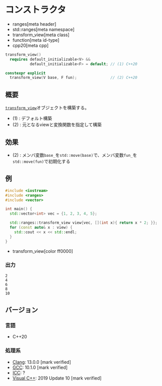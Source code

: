 # コンストラクタ
* ranges[meta header]
* std::ranges[meta namespace]
* transform_view[meta class]
* function[meta id-type]
* cpp20[meta cpp]

```cpp
transform_view()
  requires default_initializable<V> &&
           default_initializable<F> = default; // (1) C++20

constexpr explicit
  transform_view(V base, F fun);               // (2) C++20
```

## 概要

[`transform_view`](../transform_view.md)オブジェクトを構築する。

- (1) : デフォルト構築
- (2) : 元となるviewと変換関数を指定して構築


## 効果

- (2) : メンバ変数`base_`を`std::move(base)`で、メンバ変数`fun_`を`std::move(fun)`で初期化する


## 例
```cpp example
#include <iostream>
#include <ranges>
#include <vector>

int main() {
  std::vector<int> vec = {1, 2, 3, 4, 5};

  std::ranges::transform_view view{vec, [](int x){ return x * 2; }};
  for (const auto& x : view) {
    std::cout << x << std::endl;
  }
}
```
* transform_view[color ff0000]

### 出力
```
2
4
6
8
10
```

## バージョン
### 言語
- C++20

### 処理系
- [Clang](/implementation.md#clang): 13.0.0 [mark verified]
- [GCC](/implementation.md#gcc): 10.1.0 [mark verified]
- [ICC](/implementation.md#icc): ?
- [Visual C++](/implementation.md#visual_cpp): 2019 Update 10 [mark verified]
